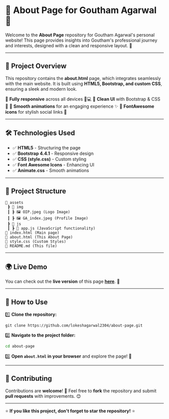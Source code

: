 # 🌟 About Page for Goutham Agarwal 🌟

Welcome to the **About Page** repository for Goutham Agarwal's personal website! This page provides insights into Goutham's professional journey and interests, designed with a clean and responsive layout. 🚀

---

## 📌 Project Overview
This repository contains the **about.html** page, which integrates seamlessly with the main website. It is built using **HTML5, Bootstrap, and custom CSS**, ensuring a sleek and modern look. 

🔹 **Fully responsive** across all devices 📱💻
🔹 **Clean UI** with Bootstrap & CSS 🎨
🔹 **Smooth animations** for an engaging experience ✨
🔹 **FontAwesome icons** for stylish social links 🔗

---

## 🛠 Technologies Used

- ✅ **HTML5** - Structuring the page
- ✅ **Bootstrap 4.4.1** - Responsive design
- ✅ **CSS (style.css)** - Custom styling
- ✅ **Font Awesome Icons** - Enhancing UI
- ✅ **Animate.css** - Smooth animations

---

## 📂 Project Structure
```
📂 assets
 ┣ 📂 img
 ┃ ┣ 🖼 OIP.jpeg (Logo Image)
 ┃ ┣ 🖼 GA_index.jpeg (Profile Image)
 ┣ 📂 js
 ┃ ┣ 📜 app.js (JavaScript functionality)
📜 index.html (Main page)
📜 about.html (This About Page)
📜 style.css (Custom Styles)
📜 README.md (This file)
```
---

## 🌍 Live Demo
You can check out the **live version** of this page **[here](#https://lokeshagarwal2304.github.io/GA-Portfolio/)**. 🔗

---

## 🚀 How to Use

1️⃣ **Clone the repository:**
   ```
   git clone https://github.com/lokeshagarwal2304/about-page.git
   ```
2️⃣ **Navigate to the project folder:**
   ```sh
   cd about-page
   ```
3️⃣ **Open `about.html` in your browser** and explore the page! 🎉

---

## 🤝 Contributing
Contributions are **welcome**! 🎊 Feel free to **fork** the repository and submit **pull requests** with improvements. 😊

---


⭐ **If you like this project, don't forget to star the repository!** ⭐

